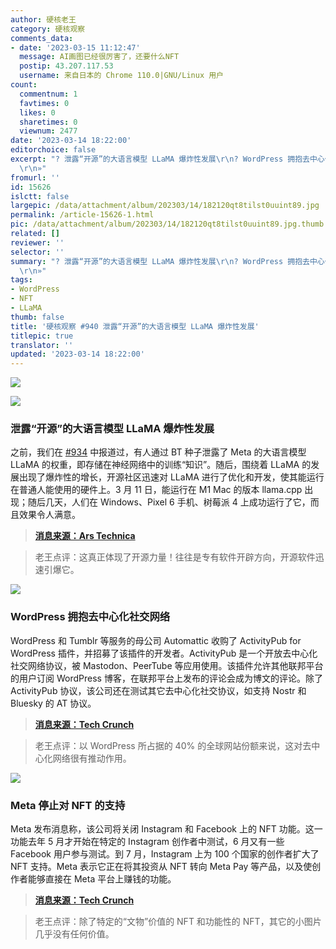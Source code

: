 ```yaml
---
author: 硬核老王
category: 硬核观察
comments_data:
- date: '2023-03-15 11:12:47'
  message: AI画图已经很厉害了，还要什么NFT
  postip: 43.207.117.53
  username: 来自日本的 Chrome 110.0|GNU/Linux 用户
count:
  commentnum: 1
  favtimes: 0
  likes: 0
  sharetimes: 0
  viewnum: 2477
date: '2023-03-14 18:22:00'
editorchoice: false
excerpt: "? 泄露“开源”的大语言模型 LLaMA 爆炸性发展\r\n? WordPress 拥抱去中心化社交网络\r\n? Meta 停止对 NFT 的支持\r\n»
  \r\n»"
fromurl: ''
id: 15626
islctt: false
largepic: /data/attachment/album/202303/14/182120qt8tilst0uuint89.jpg
permalink: /article-15626-1.html
pic: /data/attachment/album/202303/14/182120qt8tilst0uuint89.jpg.thumb.jpg
related: []
reviewer: ''
selector: ''
summary: "? 泄露“开源”的大语言模型 LLaMA 爆炸性发展\r\n? WordPress 拥抱去中心化社交网络\r\n? Meta 停止对 NFT 的支持\r\n»
  \r\n»"
tags:
- WordPress
- NFT
- LLaMA
thumb: false
title: '硬核观察 #940 泄露“开源”的大语言模型 LLaMA 爆炸性发展'
titlepic: true
translator: ''
updated: '2023-03-14 18:22:00'
---
```


![](/data/attachment/album/202303/14/182120qt8tilst0uuint89.jpg)


![](/data/attachment/album/202303/14/182139m75287kvlxkyyay8.jpg)


### 泄露“开源”的大语言模型 LLaMA 爆炸性发展


之前，我们在 [#934](/article-15608-1.html) 中报道过，有人通过 BT 种子泄露了 Meta 的大语言模型 LLaMA 的权重，即存储在神经网络中的训练“知识”。随后，围绕着 LLaMA 的发展出现了爆炸性的增长，开源社区迅速对 LLaMA 进行了优化和开发，使其能运行在普通人能使用的硬件上。3 月 11 日，能运行在 M1 Mac 的版本 llama.cpp 出现；随后几天，人们在 Windows、Pixel 6 手机、树莓派 4 上成功运行了它，而且效果令人满意。



> 
> **[消息来源：Ars Technica](https://arstechnica.com/information-technology/2023/03/you-can-now-run-a-gpt-3-level-ai-model-on-your-laptop-phone-and-raspberry-pi/)**
> 
> 
> 



> 
> 老王点评：这真正体现了开源力量！往往是专有软件开辟方向，开源软件迅速引爆它。
> 
> 
> 


![](/data/attachment/album/202303/14/182151tx4qqr42rprd6wr3.jpg)


### WordPress 拥抱去中心化社交网络


WordPress 和 Tumblr 等服务的母公司 Automattic 收购了 ActivityPub for WordPress 插件，并招募了该插件的开发者。ActivityPub 是一个开放去中心化社交网络协议，被 Mastodon、PeerTube 等应用使用。该插件允许其他联邦平台的用户订阅 WordPress 博客，在联邦平台上发布的评论会成为博文的评论。除了 ActivityPub 协议，该公司还在测试其它去中心化社交协议，如支持 Nostr 和 Bluesky 的 AT 协议。



> 
> **[消息来源：Tech Crunch](https://techcrunch.com/2023/03/13/wordpress-com-owner-automattic-acquires-an-activitypub-plugin-so-blogs-can-join-the-fediverse/)**
> 
> 
> 



> 
> 老王点评：以 WordPress 所占据的 40% 的全球网站份额来说，这对去中心化网络很有推动作用。
> 
> 
> 


![](/data/attachment/album/202303/14/182204muvqsmz647eim7uv.jpg)


### Meta 停止对 NFT 的支持


Meta 发布消息称，该公司将关闭 Instagram 和 Facebook 上的 NFT 功能。这一功能去年 5 月才开始在特定的 Instagram 创作者中测试，6 月又有一些 Facebook 用户参与测试。到 7 月，Instagram 上为 100 个国家的创作者扩大了 NFT 支持。Meta 表示它正在将其投资从 NFT 转向 Meta Pay 等产品，以及使创作者能够直接在 Meta 平台上赚钱的功能。



> 
> **[消息来源：Tech Crunch](https://techcrunch.com/2023/03/13/meta-winds-down-support-for-nfts-on-instagram-and-facebook/)**
> 
> 
> 



> 
> 老王点评：除了特定的“文物”价值的 NFT 和功能性的 NFT，其它的小图片几乎没有任何价值。
> 
> 
>